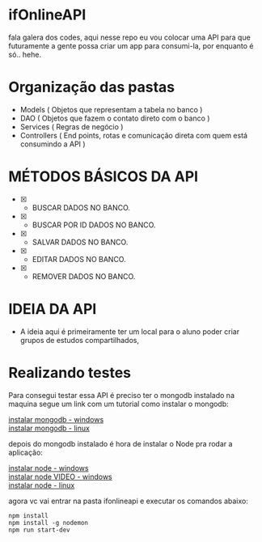 # ifOnlineAPI

<p>fala galera dos codes, aqui nesse repo eu vou colocar uma API para que futuramente a gente possa criar um app para consumi-la, 
por enquanto é só.. hehe.<p>
    
# Organização das pastas

- Models ( Objetos que representam a tabela no banco )
- DAO ( Objetos que fazem o contato direto com o banco )
- Services ( Regras de negócio )
- Controllers ( End points, rotas e comunicação direta com quem está consumindo a API )

# MÉTODOS BÁSICOS DA API

- [x] - BUSCAR DADOS NO BANCO.
- [x] - BUSCAR POR ID DADOS NO BANCO.
- [x] - SALVAR DADOS NO BANCO.
- [x] - EDITAR DADOS NO BANCO.
- [x] - REMOVER DADOS NO BANCO.

# IDEIA DA API
- A ideia aqui é primeiramente ter um local para o aluno poder criar grupos de estudos compartilhados, 

# Realizando testes

Para consegui testar essa API é preciso ter o mongodb instalado na maquina segue um link com um tutorial como instalar o mongodb:

[instalar mongodb - windows](http://www.bosontreinamentos.com.br/nosql/instalando-o-mongodb-no-microsoft-windows/) </br>
[instalar mongodb - linux](https://www.digitalocean.com/community/tutorials/como-instalar-o-mongodb-no-ubuntu-16-04-pt) </br>

depois do mongodb instalado é hora de instalar o Node pra rodar a aplicação:

[instalar node - windows](http://marcosrocha.net/node-js/instalando-o-node-js-no-windows-how-to-node/) </br>
[instalar node VIDEO - windows](https://www.youtube.com/watch?v=brSwmLQA0iA) </br>
[instalar node - linux](https://www.digitalocean.com/community/tutorials/como-instalar-o-node-js-no-ubuntu-16-04-pt) </br>

agora vc vai entrar na pasta ifonlineapi e executar os comandos abaixo:

````
npm install 
npm install -g nodemon
npm run start-dev
````